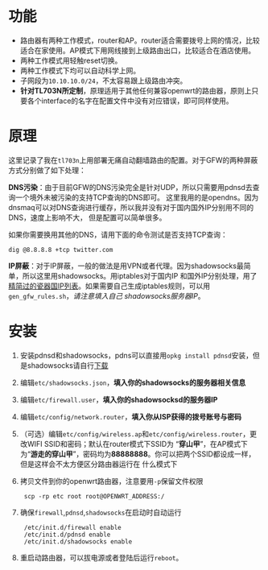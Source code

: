 功能
======

* 路由器有两种工作模式，router和AP。router适合需要拨号上网的情况，比较适合在家使用。AP模式下用网线接到上级路由出口，比较适合在酒店使用。
* 两种工作模式用轻触reset切换。
* 两种工作模式下均可以自动科学上网。
* 子网段为`10.10.10.0/24`，不太容易跟上级路由冲突。
* **针对TL703N所定制**，原理适用于其他任何兼容openwrt的路由器，原则上只要各个interface的名字在配置文件中没有对应错误，即可同样使用。

原理
========

这里记录了我在`tl703n`上用部署无痛自动翻墙路由的配置。对于GFW的两种屏蔽方式分别做了如下处理：

**DNS污染**：由于目前GFW的DNS污染完全是针对UDP，所以只需要用pdnsd去查询一个境外未被污染的支持TCP查询的DNS即可。
这里我用的是opendns。因为dnsmaq可以对DNS查询进行缓存，所以我并没有对于国内国外IP分别用不同的DNS，速度上影响不大，
但是配置可以简单很多。

如果你需要换用其他的DNS，请用下面的命令测试是否支持TCP查询：

    dig @8.8.8.8 +tcp twitter.com

**IP屏蔽**：对于IP屏蔽，一般的做法是用VPN或者代理。因为shadowsocks最简单，所以这里用shadowsocks。用iptables对于国内IP
和国外IP分别处理，用了[精简过的瓷器国IP列表][1]。如果需要自己生成iptables规则，可以用`gen_gfw_rules.sh`，_请注意填入自己
shadowsocks服务器IP_。

安装
========

1. 安装pdnsd和shadowsocks，pdns可以直接用`opkg install pdnsd`安装，但是shadowsocks请自行[下载][2]

2. 编辑`etc/shadowsocks.json`，**填入你的shadowsocks的服务器相关信息**

3. 编辑`etc/firewall.user`，**填入你的shadowsocksd的服务器IP**

4. 编辑`etc/config/network.router`，**填入你从ISP获得的拨号账号与密码**

5. （可选）编辑`etc/config/wireless.ap`和`etc/config/wireless.router`，更改WIFI SSID和密码；默认在router模式下SSID为
“**穿山甲**”，在AP模式下为“**游走的穿山甲**”，密码均为**88888888**。你可以把两个SSID都设成一样，但是这样会不太方便区分路由器运行在
什么模式下

6. 拷贝文件到你的openwrt路由器，注意要用`-p`保留文件权限

        scp -rp etc root root@OPENWRT_ADDRESS:/

7. 确保`firewall`,`pdnsd`,`shadowsocks`在启动时自动运行

        /etc/init.d/firewall enable
        /etc/init.d/pdnsd enable
        /etc/init.d/shadowsocks enable

8. 重启动路由器，可以拔电源或者登陆后运行`reboot`。


[1]: https://gist.github.com/zts1993/dca7c062a520396d3091
[2]: http://sourceforge.net/projects/openwrt-dist/files/shadowsocks-libev/

